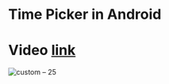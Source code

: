 # Time Picker in Android 
# Video [link](https://youtu.be/BBiUhWZlRQ8)

![custom – 25](https://user-images.githubusercontent.com/42198187/108673473-bd899d00-7509-11eb-9990-a7bf93b317df.png)
